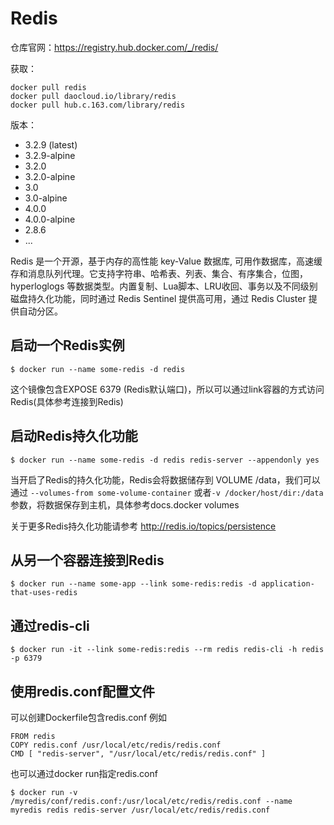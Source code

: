 # Redis

仓库官网：https://registry.hub.docker.com/_/redis/

获取：
```
docker pull redis
docker pull daocloud.io/library/redis
docker pull hub.c.163.com/library/redis
```

版本：

- 3.2.9 (latest)
- 3.2.9-alpine
- 3.2.0
- 3.2.0-alpine
- 3.0
- 3.0-alpine
- 4.0.0
- 4.0.0-alpine
- 2.8.6
- ...


Redis 是一个开源，基于内存的高性能 key-Value 数据库, 可用作数据库，高速缓存和消息队列代理。它支持字符串、哈希表、列表、集合、有序集合，位图，hyperloglogs 等数据类型。内置复制、Lua脚本、LRU收回、事务以及不同级别磁盘持久化功能，同时通过 Redis Sentinel 提供高可用，通过 Redis Cluster 提供自动分区。

## 启动一个Redis实例
```
$ docker run --name some-redis -d redis
```

这个镜像包含EXPOSE 6379 (Redis默认端口)，所以可以通过link容器的方式访问Redis(具体参考连接到Redis)

## 启动Redis持久化功能
```
$ docker run --name some-redis -d redis redis-server --appendonly yes
```

当开启了Redis的持久化功能，Redis会将数据储存到 VOLUME /data，我们可以通过 `--volumes-from some-volume-container` 或者`-v /docker/host/dir:/data`参数，将数据保存到主机，具体参考docs.docker volumes

关于更多Redis持久化功能请参考 http://redis.io/topics/persistence

## 从另一个容器连接到Redis
```
$ docker run --name some-app --link some-redis:redis -d application-that-uses-redis
```

## 通过redis-cli
```
$ docker run -it --link some-redis:redis --rm redis redis-cli -h redis -p 6379
```

## 使用redis.conf配置文件

可以创建Dockerfile包含redis.conf 例如
```
FROM redis
COPY redis.conf /usr/local/etc/redis/redis.conf
CMD [ "redis-server", "/usr/local/etc/redis/redis.conf" ]
```

也可以通过docker run指定redis.conf
```
$ docker run -v /myredis/conf/redis.conf:/usr/local/etc/redis/redis.conf --name myredis redis redis-server /usr/local/etc/redis/redis.conf
```
